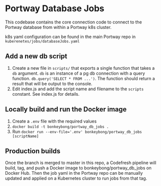 # Portway Database Jobs

This codebase contains the core connection code to connect to the Portway database from within a Portway k8s cluster.

k8s yaml configuration can be found in the main Portway repo in `kuberenetes/jobs/databaseJobs.yaml`

## Add a new db script

1. Create a new file in `scripts/` that exports a single function that takes a `db` argument. `db` is an instance of a pg db connection with a query function. `db.query('SELECT * FROM ...')`. The function should return a result that will be output to the console.  
2. Edit index.js and add the script name and filename to the `scripts` constant. See index.js for details.

## Locally build and run the Docker image

1. Create a `.env` file with the required values
1. `docker build -t bonkeybong/portway_db_jobs .`
1. Run `docker run --env-file='.env' bonkeybong/portway_db_jobs [scriptName]`

## Production builds
Once the branch is merged to master in this repo, a Codefresh pipeline will build, tag, and push a Docker image to bonkeybong/portway_db_jobs on Docker Hub. Then the job yaml in the Portway repo can be manually updated and applied on a Kubernetes cluster to run jobs from that tag.